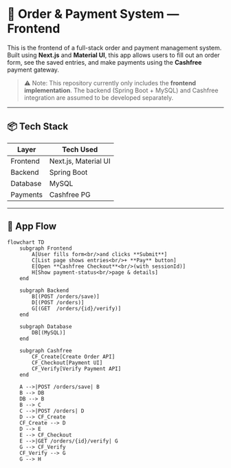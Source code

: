 # 🧾 Order & Payment System — Frontend

This is the frontend of a full-stack order and payment management system. Built using **Next.js** and **Material UI**, this app allows users to fill out an order form, see the saved entries, and make payments using the **Cashfree** payment gateway.

> ⚠️ Note: This repository currently only includes the **frontend implementation**. The backend (Spring Boot + MySQL) and Cashfree integration are assumed to be developed separately.

---

## 📦 Tech Stack

| Layer      | Tech Used           |
|------------|---------------------|
| Frontend   | Next.js, Material UI|
| Backend    | Spring Boot         |
| Database   | MySQL               |
| Payments   | Cashfree PG         |

---

## 📸 App Flow

```mermaid
flowchart TD
    subgraph Frontend
        A[User fills form<br/>and clicks **Submit**]
        C[List page shows entries<br/>+ **Pay** button]
        E[Open **Cashfree Checkout**<br/>(with sessionId)]
        H[Show payment‑status<br/>page & details]
    end

    subgraph Backend
        B[(POST /orders/save)]
        D[(POST /orders)]
        G[(GET  /orders/{id}/verify)]
    end

    subgraph Database
        DB[(MySQL)]
    end

    subgraph Cashfree
        CF_Create[Create Order API]
        CF_Checkout[Payment UI]
        CF_Verify[Verify Payment API]
    end

    A -->|POST /orders/save| B
    B --> DB
    DB --> B
    B --> C
    C -->|POST /orders| D
    D --> CF_Create
    CF_Create --> D
    D --> E
    E --> CF_Checkout
    E -->|GET /orders/{id}/verify| G
    G --> CF_Verify
    CF_Verify --> G
    G --> H
